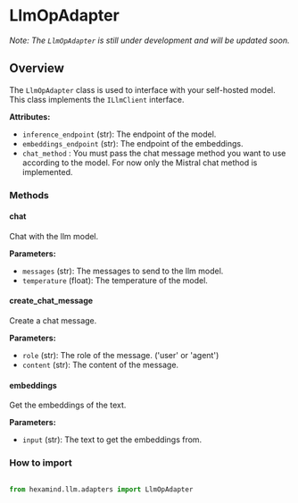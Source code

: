 # LlmOpAdapter

*Note: The `LlmOpAdapter` is still under development and will be updated soon.*

## Overview 

The `LlmOpAdapter` class is used to interface with your self-hosted model. This class implements the `ILlmClient` interface. 

**Attributes:**

- `inference_endpoint` (str): The endpoint of the model.
- `embeddings_endpoint` (str): The endpoint of the embeddings.
- `chat_method` : You must pass the chat message method you want to use according to the model. For now only the Mistral chat method is implemented.

### Methods

#### chat

Chat with the llm model.

**Parameters:**

- `messages` (str): The messages to send to the llm model.
- `temperature` (float): The temperature of the model.

#### create_chat_message

Create a chat message.

**Parameters:**

- `role` (str): The role of the message. ('user' or 'agent')
- `content` (str): The content of the message.

#### embeddings

Get the embeddings of the text.

**Parameters:**

- `input` (str): The text to get the embeddings from.

### How to import 

```py

from hexamind.llm.adapters import LlmOpAdapter

```